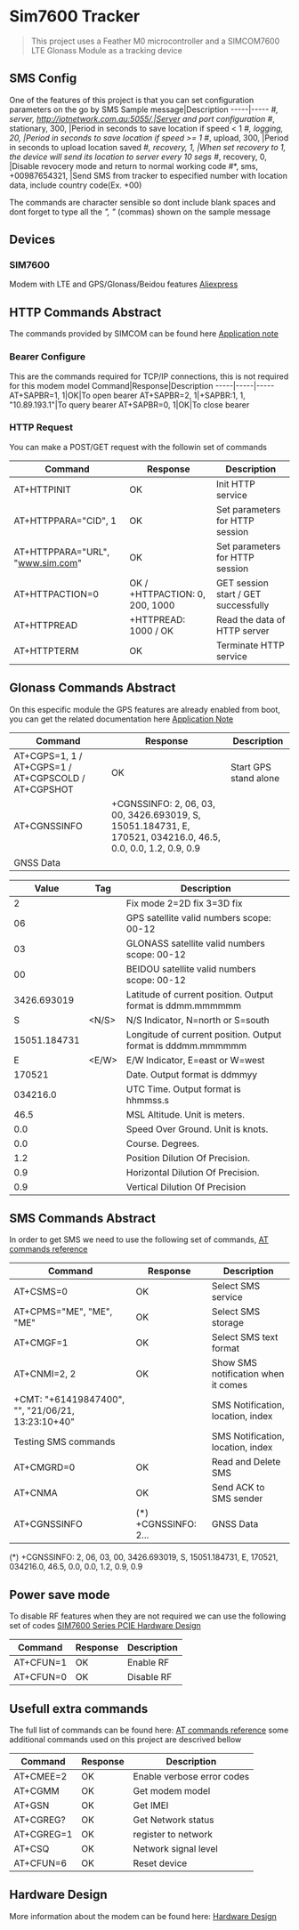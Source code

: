 # Sim7600 Tracker

> This project uses a Feather M0 microcontroller and a SIMCOM7600 LTE Glonass Module as a tracking device

## SMS Config

One of the features of this project is that you can set configuration parameters on the go by SMS
Sample message|Description
-----|-----
#*, server, http://iotnetwork.com.au:5055/,|Server and port configuration
#*, stationary, 300, |Period in seconds to save location if speed < 1
#*, logging, 20, |Period in seconds to save location if speed >= 1
#*, upload, 300, |Period in seconds to upload location saved
#*, recovery, 1, |When set recovery to 1, the device will send its location to server every 10 segs
#*, recovery, 0, |Disable revocery mode and return to normal working code
#*, sms, +00987654321, |Send SMS from tracker to especified number with location data, include country code(Ex. +00)

The commands are character sensible so dont include blank spaces and dont forget to type all the *", "* (commas) shown on the sample message

## Devices

### SIM7600
Modem with LTE and GPS/Glonass/Beidou features [Aliexpress](https://www.aliexpress.com/item/32864966695.html?trace=wwwdetail2mobilesitedetail)

## HTTP Commands Abstract

The commands provided by SIMCOM can be found here [Application note](https://simcom.ee/documents/SIM7000x/SIM7000%20Series_HTTP_Application%20Note_V1.01.pdf)

### Bearer Configure

This are the commands required for TCP/IP connections, this is not required for this modem model
Command|Response|Description
-----|-----|-----
AT+SAPBR=1, 1|OK|To open bearer
AT+SAPBR=2, 1|+SAPBR:1, 1, "10.89.193.1"|To query bearer
AT+SAPBR=0, 1|OK|To close bearer

### HTTP Request

You can make a POST/GET request with the followin set of commands

Command|Response|Description
-----|-----|-----
AT+HTTPINIT|OK|Init HTTP service
AT+HTTPPARA="CID", 1|OK|Set parameters for HTTP session
AT+HTTPPARA="URL", "www.sim.com" |OK|Set parameters for HTTP session
AT+HTTPACTION=0 |OK / +HTTPACTION: 0, 200, 1000 |GET session start / GET successfully
AT+HTTPREAD|+HTTPREAD: 1000 / OK| Read the data of HTTP server
AT+HTTPTERM|OK|Terminate HTTP service

## Glonass Commands Abstract

On this especific module the GPS features are already enabled from boot, you can get the related documentation here [Application Note](https://microchip.ua/simcom/LTE/SIM7500_SIM7600/Application%20Notes/SIM7500_SIM7600%20Series_GNSS_Application%20Note_V2.00.pdf)

Command|Response|Description
-----|-----|-----
AT+CGPS=1, 1 / AT+CGPS=1 / AT+CGPSCOLD / AT+CGPSHOT|OK|Start GPS stand alone
AT+CGNSSINFO|+CGNSSINFO: 2, 06, 03, 00, 3426.693019, S, 15051.184731, E, 170521, 034216.0, 46.5, 0.0, 0.0, 1.2, 0.9, 0.9|
|GNSS Data|

Value|Tag|Description
-----|-----|-----
2|<mode>| Fix mode 2=2D fix 3=3D fix
06|<GPS-SVs>| GPS satellite valid numbers scope: 00-12
03|<GLONASS-SVs>| GLONASS satellite valid numbers scope: 00-12
00|<BEIDOU-SVs>| BEIDOU satellite valid numbers scope: 00-12
3426.693019|<lat>| Latitude of current position. Output format is ddmm.mmmmmm
S|<N/S>| N/S Indicator, N=north or S=south
15051.184731|<log>| Longitude of current position. Output format is dddmm.mmmmmm
E|<E/W>| E/W Indicator, E=east or W=west
170521|<date>| Date. Output format is ddmmyy
034216.0|<UTC-time>| UTC Time. Output format is hhmmss.s
46.5|<alt>| MSL Altitude. Unit is meters.
0.0|<speed>| Speed Over Ground. Unit is knots.
0.0|<course>| Course. Degrees.
1.2|<PDOP>| Position Dilution Of Precision.
0.9|<HDOP>| Horizontal Dilution Of Precision.
0.9|<VDOP>| Vertical Dilution Of Precision

## SMS Commands Abstract

In order to get SMS we need to use the following set of commands, [AT commands reference](http://mt-system.ru/sites/default/files/documents/sim7500_sim7600_series_at_command_manual_v2.00.pdf)

Command|Response|Description
-----|-----|-----
AT+CSMS=0|OK|Select SMS service
AT+CPMS="ME", "ME", "ME"|OK|Select SMS storage
AT+CMGF=1|OK|Select SMS text format
AT+CNMI=2, 2|OK|Show SMS notification when it comes
+CMT: "+61419847400", "", "21/06/21, 13:23:10+40"||SMS Notification, location, index
Testing SMS commands||SMS Notification, location, index
AT+CMGRD=0|OK|Read and Delete SMS
AT+CNMA|OK|Send ACK to SMS sender
AT+CGNSSINFO |(*) +CGNSSINFO: 2... |  GNSS Data

(*) +CGNSSINFO: 2, 06, 03, 00, 3426.693019, S, 15051.184731, E, 170521, 034216.0, 46.5, 0.0, 0.0, 1.2, 0.9, 0.9  

## Power save mode

To disable RF features when they are not required we can use the following set of codes [SIM7600 Series PCIE Hardware Design](https://microchip.ua/simcom/LTE/SIM7500_SIM7600/SIM7600_Series_PCIE_Hardware_Design_V1.03.pdf)

Command|Response|Description
-----|-----|-----
AT+CFUN=1 | OK | Enable RF
AT+CFUN=0 | OK | Disable RF

## Usefull extra commands

The full list of commands can be found here: [AT commands reference](http://mt-system.ru/sites/default/files/documents/sim7500_sim7600_series_at_command_manual_v2.00.pdf) some additional commands used on this project are descrived bellow

Command|Response|Description
-----|-----|-----
AT+CMEE=2 | OK | Enable verbose error codes
AT+CGMM|OK |Get modem model
AT+GSN|OK |Get IMEI
AT+CGREG?|OK| Get Network status
AT+CGREG=1|OK| register to network
AT+CSQ|OK|Network signal level
AT+CFUN=6|OK|Reset device

## Hardware Design
More information about the modem can be found here: [Hardware Design](https://simcom.ee/documents/SIM7600E/SIM7600%20Series%20Hardware%20Design_V1.03.pdf)
